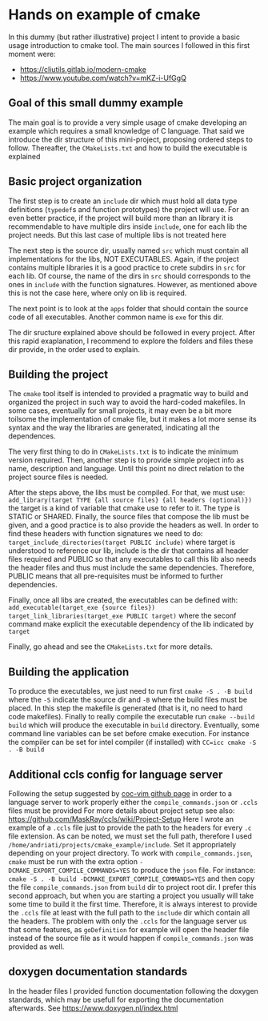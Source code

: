 # Hands on example of cmake


In this dummy (but rather illustrative) project I intent to provide a basic
usage introduction to cmake tool. The main sources I followed in this first
moment were:
* https://cliutils.gitlab.io/modern-cmake
* https://www.youtube.com/watch?v=mKZ-i-UfGgQ

## Goal of this small dummy example

The main goal is to provide a very simple usage of cmake developing an example
which requires a small knowledge of C language. That said we introduce the dir
structure of this mini-project, proposing ordered steps to follow. Thereafter,
the `CMakeLists.txt` and how to build the executable is explained

## Basic project organization

The first step is to create an `include` dir which must hold all data type
definitions (`typedef`s and function prototypes) the project will use. For
an even better practice, if the project will build more than an library it
is recommendable to have multiple dirs inside `include`, one for each lib
the project needs. But this last case of multiple libs is not treated here

The next step is the source dir, usually named `src` which must contain all
implementations for the libs, NOT EXECUTABLES. Again, if the project contains
multiple libraries it is a good practice to crete subdirs in `src` for each
lib. Of course, the name of the dirs in `src` should corresponds to the ones
in `include` with the function signatures. However, as mentioned above this
is not the case here, where only on lib is required.

The next point is to look at the `apps` folder that should contain the source
code of all executables. Another common name is `exe` for this dir.

The dir sructure explained above should be followed in every project. After
this rapid exaplanation, I recommend to explore the folders and files these
dir provide, in the order used to explain.

## Building the project

The `cmake` tool itself is intended to provided a pragmatic way to build and
organized the project in such way to avoid the hard-coded makefiles. In some
cases, eventually for small projects, it may even be a bit more toilsome the
implementation of cmake file, but it makes a lot more sense its syntax and
the way the libraries are generated, indicating all the dependences.

The very first thing to do in `CMakeLists.txt` is to indicate the minimum
version required. Then, another step is to provide simple project info as
name, description and language. Until this point no direct relation to the
project source files is needed.

After the steps above, the libs must be compiled. For that, we must use:
`add_library(target TYPE {all source files} {all headers (optional)})`
the target is a kind of variable that cmake use to refer to it. The type
is STATIC or SHARED. Finally, the source files that compose the lib must
be given, and a good practice is to also provide the headers as well. In
order to find these headers with function signatures we need to do:
`target_include_directories(target PUBLIC include)`
where target is understood to reference our lib, include is the dir that
contains all header files required and PUBLIC so that any executables to
call this lib also needs the header files and thus must include the same
dependencies. Therefore, PUBLIC means that all pre-requisites must be
informed to further dependencies.

Finally, once all libs are created, the executables can be defined with:
`add_executable(target_exe {source files})`
`target_link_libraries(target_exe PUBLIC target)`
where the seconf command make explicit the executable dependency of the
lib indicated by `target`

Finally, go ahead and see the `CMakeLists.txt` for more details.

## Building the application

To produce the executables, we just need to run first
`cmake -S . -B build`
where the `-S` indicate the source dir and `-B` where the
build files must be placed. In this step the makefile is
generated (that is it, no need to hard code makefiles).
Finally to really compile the executable run
`cmake --build build`
which will produce the executable in `build` directory.
Eventually, some command line variables can be set before
cmake execution. For instance the compiler can be set
for intel compiler (if installed) with
`CC=icc cmake -S . -B build`

## Additional ccls config for language server

Following the setup suggested by [coc-vim github page](https://github.com/neoclide/coc.nvim/wiki/Language-servers#ccobjective-c)
in order to a language server to work properly either the
`compile_commands.json` or `.ccls` files must be provided
For more details about project setup see also:
https://github.com/MaskRay/ccls/wiki/Project-Setup
Here I wrote an example of a `.ccls` file just to provide
the path to the headers for every `.c` file extension. As
can be noted, we must set the full path, therefore I used
`/home/andriati/projects/cmake_example/include`. Set it
appropriately depending on your project directory.
To work with `compile_commands.json`, `cmake` must be run
with the extra option `-DCMAKE_EXPORT_COMPILE_COMMANDS=YES`
to produce the `json` file. For instance:
`cmake -S . -B build -DCMAKE_EXPORT_COMPILE_COMMANDS=YES`
and then copy the file `compile_commands.json` from `build`
dir to project root dir. I prefer this second approach, but
when you are starting a project you usually will take some
time to build it the first time. Therefore, it is always
interest to provide the `.ccls` file at least with the full
path to the `include` dir which contain all the headers.
The problem with only the `.ccls` for the language server
us that some features, as `goDefinition` for example will
open the header file instead of the source file as it would
happen if `compile_commands.json` was provided as well.

## doxygen documentation standards

In the header files I provided function documentation following the doxygen
standards, which may be usefull for exporting the documentation afterwards.
See https://www.doxygen.nl/index.html
